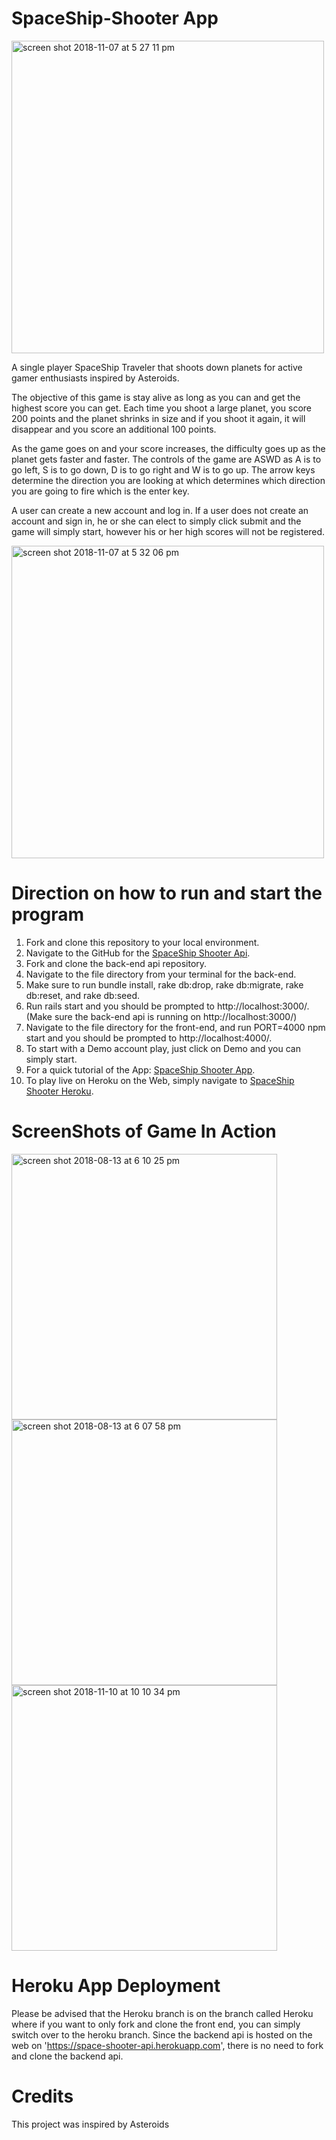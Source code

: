 # SpaceShip-Shooter App

<img width="500" alt="screen shot 2018-11-07 at 5 27 11 pm" src="https://user-images.githubusercontent.com/34640293/48165168-be538200-e2b2-11e8-9ab1-699d71ac9a0b.png">

A single player SpaceShip Traveler that shoots down planets for active gamer enthusiasts inspired by Asteroids.

The objective of this game is stay alive as long as you can and get the highest score you can get. Each time you shoot a large planet, you score 200 points and the planet shrinks in size and if you shoot it again, it will disappear and you score an additional 100 points.

As the game goes on and your score increases, the difficulty goes up as the planet gets faster and faster.
The controls of the game are ASWD as A is to go left, S is to go down, D is to go right and W is to go up. The arrow keys determine the direction you are looking at which determines which direction you are going to fire which is the enter key.

A user can create a new account and log in. If a user does not create an account and sign in, he or she can elect to simply click submit and the game will simply start, however his or her high scores will not be registered.

<img width="500" alt="screen shot 2018-11-07 at 5 32 06 pm" src="https://user-images.githubusercontent.com/34640293/48165313-2efa9e80-e2b3-11e8-9298-8e8b07e9433f.png">


# Direction on how to run and start the program

1. Fork and clone this repository to your local environment.
2. Navigate to the GitHub for the [SpaceShip Shooter Api](https://github.com/LShiHuskies/space-shooter-api).
3. Fork and clone the back-end api repository.
4. Navigate to the file directory from your terminal for the back-end.
5. Make sure to run bundle install, rake db:drop, rake db:migrate, rake db:reset, and rake db:seed.
6. Run rails start and you should be prompted to http://localhost:3000/. (Make sure the back-end api is running on http://localhost:3000/)
7. Navigate to the file directory for the front-end, and run PORT=4000 npm start and you should be prompted to http://localhost:4000/.
8. To start with a Demo account play, just click on Demo and you can simply start.
9. For a quick tutorial of the App: [SpaceShip Shooter App](https://www.youtube.com/watch?v=uyQVa7hhAwQ).
10. To play live on Heroku on the Web, simply navigate to [SpaceShip Shooter Heroku](https://blooming-garden-39476.herokuapp.com/).

# ScreenShots of Game In Action
<div display="inline">
<img width="425" alt="screen shot 2018-08-13 at 6 10 25 pm" src="https://user-images.githubusercontent.com/34640293/44060951-66024cde-9f24-11e8-8ff2-e7b2f2abfbd4.png">

<img width="425" alt="screen shot 2018-08-13 at 6 07 58 pm" src="https://user-images.githubusercontent.com/34640293/44060982-877e669a-9f24-11e8-8053-4bc2bf23739a.png">
</div>

<img width="425" alt="screen shot 2018-11-10 at 10 10 34 pm" src="https://user-images.githubusercontent.com/34640293/48308591-a7bd5d00-e536-11e8-9bc9-9f369434c65e.png">

# Heroku App Deployment
Please be advised that the Heroku branch is on the branch called Heroku where if you want to only fork and clone the front end, you can simply switch over to the heroku branch.
Since the backend api is hosted on the web on 'https://space-shooter-api.herokuapp.com',
there is no need to fork and clone the backend api.

# Credits

This project was inspired by Asteroids
